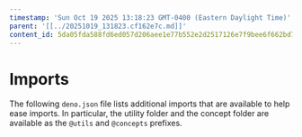 ```yaml
---
timestamp: 'Sun Oct 19 2025 13:18:23 GMT-0400 (Eastern Daylight Time)'
parent: '[[../20251019_131823.cf162e7c.md]]'
content_id: 5da05fda588fd6ed057d206aee1e77b552e2d2517126e7f9bee6f662bd7c0afe
---
```


# Imports

The following `deno.json` file lists additional imports that are available to help ease imports. In particular, the utility folder and the concept folder are available as the `@utils` and `@concepts` prefixes.
